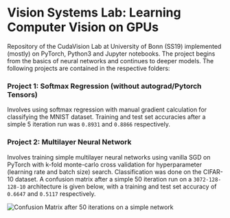 # Vision Systems Lab: Learning Computer Vision on GPUs
Repository of the CudaVision Lab at University of Bonn (SS19) implemented (mostly) on PyTorch, Python3 and Jupyter notebooks. The project begins from the basics of neural networks and continues to deeper models. The following projects are contained in the respective folders:

### Project 1: Softmax Regression (without autograd/Pytorch Tensors)
Involves using softmax regression with manual gradient calculation for classifying the MNIST dataset. Training and test set accuracies after a simple 5 iteration run was `0.8931` and `0.8866` respectively.

### Project 2: Multilayer Neural Network
Involves training simple multilayer neural networks using vanilla SGD on PyTorch with k-fold monte-carlo cross validation for hyperparameter (learning rate and batch size) search. Classification was done on the CIFAR-10 dataset. A confusion matrix after a simple 50 iteration run on a `3072-128-128-10` architecture is given below, with a training and test set accuracy of `0.6647` and `0.5117` respectively.

![](https://github.com/saikat-roy/Vision-Systems-Lab/blob/master/Project2/conf_mat.png "Confusion Matrix after 50 iterations on a simple network")
